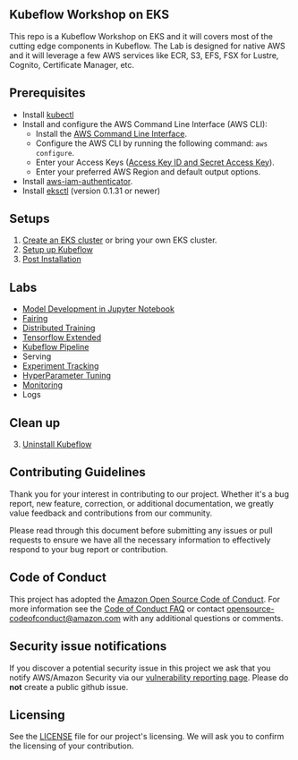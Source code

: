 ## Kubeflow Workshop on EKS

This repo is a Kubeflow Workshop on EKS and it will covers most of the cutting edge components in Kubeflow. The Lab is designed for native AWS and it will leverage a few AWS services like ECR, S3, EFS, FSX for Lustre, Cognito, Certificate Manager, etc.


## Prerequisites

* Install [kubectl](https://kubernetes.io/docs/tasks/tools/install-kubectl/#install-kubectl)
* Install and configure the AWS Command Line Interface (AWS CLI):
    * Install the [AWS Command Line Interface](https://docs.aws.amazon.com/cli/latest/userguide/cli-chap-install.html).
    * Configure the AWS CLI by running the following command: `aws configure`.
    * Enter your Access Keys ([Access Key ID and Secret Access Key](https://docs.aws.amazon.com/general/latest/gr/aws-sec-cred-types.html#access-keys-and-secret-access-keys)).
    * Enter your preferred AWS Region and default output options.
* Install [aws-iam-authenticator](https://docs.aws.amazon.com/eks/latest/userguide/install-aws-iam-authenticator.html).
* Install [eksctl](https://github.com/weaveworks/eksctl) (version 0.1.31 or newer)


## Setups

1. [Create an EKS cluster](docs/cluster.md) or bring your own EKS cluster.
2. [Setup up Kubeflow](docs/kubeflow.md)
3. [Post Installation](docs/post-install.md)

## Labs
- [Model Development in Jupyter Notebook](notebooks/01_Jupyter_Notebook)
- [Fairing](notebooks/02_Fairing)
- [Distributed Training](notebooks/03_Distributed_Training)
- [Tensorflow Extended](notebooks/04_Tensorflow_Extended)
- [Kubeflow Pipeline](notebooks/05_Kubeflow_Pipeline)
- Serving
- [Experiment Tracking](notebooks/07_Experiment_Tracking)
- [HyperParameter Tuning](notebooks/08_Hyperparameter_Tuning)
- [Monitoring](notebooks/09_Monitoring)
- Logs

## Clean up
3. [Uninstall Kubeflow](docs/uninstall.md)

## Contributing Guidelines

Thank you for your interest in contributing to our project. Whether it's a bug report, new feature, correction, or additional documentation, we greatly value feedback and contributions from our community.

Please read through this document before submitting any issues or pull requests to ensure we have all the necessary information to effectively respond to your bug report or contribution.


## Code of Conduct

This project has adopted the [Amazon Open Source Code of Conduct](https://aws.github.io/code-of-conduct).
For more information see the [Code of Conduct FAQ](https://aws.github.io/code-of-conduct-faq) or contact
opensource-codeofconduct@amazon.com with any additional questions or comments.


## Security issue notifications

If you discover a potential security issue in this project we ask that you notify AWS/Amazon Security via our [vulnerability reporting page](http://aws.amazon.com/security/vulnerability-reporting/). Please do **not** create a public github issue.


## Licensing

See the [LICENSE](https://github.com/aws-samples/eks-kubeflow-workshop/blob/master/LICENSE) file for our project's licensing. We will ask you to confirm the licensing of your contribution.